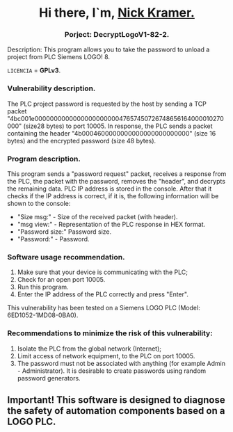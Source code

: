 <h1 align="center">Hi there, I`m,
	<a href="https://notabug.org/Nick_Kramer" target="_blank">
	Nick Kramer.
	</a> 
</h1>

<h3 align="center"> Porject: DecryptLogoV1-82-2. </h3>

<p align="left">
	Description: This program allows you to take the password to unload a project from PLC Siemens LOGO! 8.
</p>

`LICENCIA` = **GPLv3**.

### Vulnerability description.
The PLC project password is requested by the host by sending a TCP packet "4bc001e000000000000000000000047657450726748656164000010270000" (size28 bytes) to port 10005. In response, the PLC sends a packet containing the header "4b0004600000000000000000000000" (size 16 bytes) and the encrypted password (size 48 bytes).

### Program description.
This program sends a "password request" packet, receives a response from the PLC, the packet with the password, removes the "header", and decrypts the remaining data. PLC IP address is stored in the console. After that it checks if the IP address is correct, if it is, the following information will be shown to the console:
* "Size msg:" - Size of the received packet (with header).
* "msg view:" - Representation of the PLC response in HEX format.
* "Password size:" Password size.
* "Password:" - Password.

### Software usage recommendation.
1. Make sure that your device is communicating with the PLC;
2. Check for an open port 10005.
3. Run this program.
4. Enter the IP address of the PLC correctly and press "Enter".

This vulnerability has been tested on a Siemens LOGO PLC (Model: 6ED1052-1MD08-0BA0).

### Recommendations to minimize the risk of this vulnerability:
1. Isolate the PLC from the global network (Internet);
2. Limit access of network equipment, to the PLC on port 10005.
3. The password must not be associated with anything (for example Admin - Administrator). It is desirable to create passwords using random password generators.

## Important! This software is designed to diagnose the safety of automation components based on a LOGO PLC.
